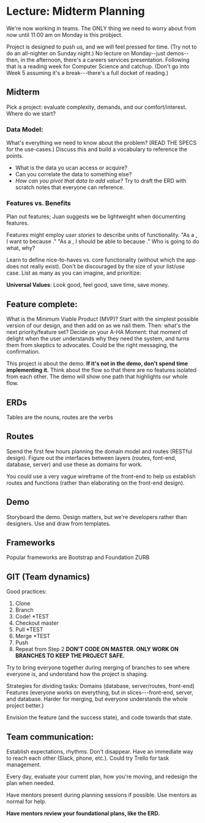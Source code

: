 # Lecture: Midterm Planning

We're now working in teams.  The ONLY thing we need to worry about from now until 11:00 am on Monday is this probject.

Project is designed to push us, and we will feel pressed for time.  (Try not to do an all-nighter on Sunday night.)  No lecture on Monday--just demos--then, in the afternoon, there's a careers services presentation.  Following that is a reading week for Computer Science and catchup.  (Don't go into Week 5 assuming it's a break---there's a full docket of reading.)

## Midterm

Pick a project: evaluate complexity, demands, and our comfort/interest.  Where do we start?

### Data Model:
What's everything we need to know about the problem?  (READ THE SPECS for the use-cases.)  Discuss this and build a vocabulary to reference the points.
* What is the data yo ucan access or acquire?
* Can you correlate the data to something else?
* _How can you pivot that data to add value?_
Try to draft the ERD with scratch notes that everyone can reference.


### Features vs. Benefits
Plan out features; Juan suggests we be lightweight when documenting features.

Features might employ _user stories_ to describe units of functionality.
"As a <blank>, I want to <blank> because <blank>."
"As a <blank>, I should be able to <blank> because <blank>."
Who is going to do what, why?

Learn to define nice-to-haves vs. core functionality (without which the app does not really exist).
Don't be discouraged by the size of your list/use case.  List as many as you can imagine, and prioritize:

**Universal Values**: Look good, feel good, save time, save money.

## Feature complete:
What is the Minimum Viable Product (MVP)?
Start with the simplest possible version of our design, and then add on as we nail them.  Then: what's the next priority/feature set?
Decide on your A-HA Moment: that moment of delight when the user understands why they need the system, and turns them from skeptics to advocates.  Could be the right messaging, the confirmation.

This project is about the demo.  **If it's not in the demo, don't spend time implementing it.**
Think about the flow so that there are no features isolated from each other.  The demo will show one path that highlights our whole flow.

## ERDs
Tables are the nouns, routes are the verbs

## Routes
Spend the first few hours planning the domain model and routes (RESTful design).  Figure out the interfaces between layers (routes, font-end, database, server) and use these as domains for work.

You could use a very vague wireframe of the front-end to help us establish routes and functions (rather than elaborating on the front-end design).

## Demo
Storyboard the demo.
Design matters, but we're developers rather than designers.  Use and draw from templates.

## Frameworks
Popular frameworks are Bootstrap and Foundation ZURB

## GIT (Team dynamics)
Good practices:
1.  Clone
2.  Branch
3.  Code! *TEST
4.  Checkout master
5.  Pull *TEST
6.  Merge *TEST
7.  Push
8.  Repeat from Step 2
**DON'T CODE ON MASTER.  ONLY WORK ON BRANCHES TO KEEP THE PROJECT SAFE.**


Try to bring everyone together during merging of branches to see where everyone is, and understand how the project is shaping.

Strategies for dividing tasks:
Domains (database, server/routes, front-end)
Features (everyone works on everything, but in slices---front-end, server, and database.  Harder for merging, but everyone understands the whole project better.)


Envision the feature (and the success state), and code towards that state.

## Team communication:
Establish expectations, rhythms.  Don't disappear.  Have an immediate way to reach each other (Slack, phone, etc.).  Could try Trello for task management.

Every day, evaluate your current plan, how you're moving, and redesign the plan when needed.

Have mentors present during planning sessions if possible.  Use mentors as normal for help.

**Have mentors review your foundational plans, like the ERD.**
